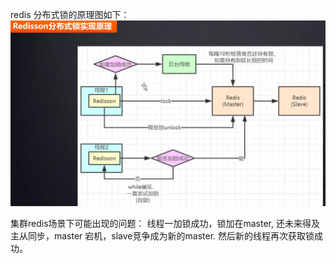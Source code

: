  redis 分布式锁的原理图如下：  
 ![redis](../resources/images/redisson_lock.png)   

集群redis场景下可能出现的问题：
线程一加锁成功，锁加在master, 还未来得及主从同步，master 宕机，slave竞争成为新的master.
然后新的线程再次获取锁成功。
